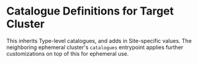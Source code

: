 # Catalogue Definitions for Target Cluster

This inherits Type-level catalogues, and adds in Site-specific values.
The neighboring ephemeral cluster's `catalogues` entrypoint applies further
customizations on top of this for ephemeral use.
